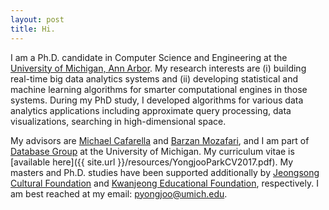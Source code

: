 ```yaml
---
layout: post
title: Hi.
---
```


I am a Ph.D. candidate in Computer Science and Engineering at the [University of
Michigan, Ann Arbor](http://cse.umich.edu/). My research interests are (i) building real-time big data analytics systems and (ii) developing statistical and machine learning algorithms for smarter computational engines in those systems. During my PhD study, I developed algorithms for various data analytics applications including approximate query processing, data visualizations, searching in high-dimensional space.

My advisors are [Michael Cafarella](http://web.eecs.umich.edu/~michjc/)
and [Barzan Mozafari](http://web.eecs.umich.edu/~mozafari/), and I am part
of [Database Group](http://dbgroup.eecs.umich.edu/) at the University
of Michigan. My curriculum vitae is [available here]({{ site.url }}/resources/YongjooParkCV2017.pdf).
My masters and Ph.D. studies have been supported additionally by
[Jeongsong Cultural Foundation](http://www.jeongsong.co.kr/) and
[Kwanjeong Educational Foundation](http://en.ikef.or.kr/), respectively.
I am best reached at my email: pyongjoo@umich.edu.
